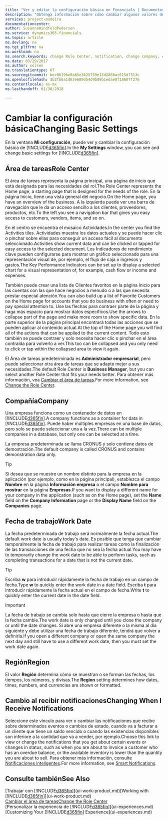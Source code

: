 ```yaml
---
title: "Ver y editar la configuración básica en Financials | Documentos de Microsoft"
description: "Obtenga información sobre cómo cambiar algunos valores de configuración básicos en Financials, por ejemplo, el área de tareas, la empresa o la fecha de trabajo."
services: project-madeira
documentationcenter: 
author: SusanneWindfeldPedersen
ms.service: dynamics365-financials
ms.topic: article
ms.devlang: na
ms.tgt_pltfrm: na
ms.workload: na
ms.search.keywords: change Role Center, notification, change company, change work date
ms.date: 03/29/2017
ms.author: solsen
ms.translationtype: HT
ms.sourcegitcommit: bec0619be0a65e3625759e13d2866ac615d7513c
ms.openlocfilehash: 3b2fb6a1d63e689d54d9b89b1edae0f18607f276
ms.contentlocale: es-mx
ms.lasthandoff: 01/30/2018

---
```

# <a name="changing-basic-settings"></a><span data-ttu-id="75980-103">Cambiar la configuración básica</span><span class="sxs-lookup"><span data-stu-id="75980-103">Changing Basic Settings</span></span>
<span data-ttu-id="75980-104">En la ventana **Mi configuración**, puede ver y cambiar la configuración básica de [!INCLUDE[d365fin](includes/d365fin_md.md)].</span><span class="sxs-lookup"><span data-stu-id="75980-104">In the **My Settings** window, you can see and change basic settings for [!INCLUDE[d365fin](includes/d365fin_md.md)].</span></span>  

## <a name="role-center"></a><span data-ttu-id="75980-105">Área de tareas</span><span class="sxs-lookup"><span data-stu-id="75980-105">Role Center</span></span>
<span data-ttu-id="75980-106">El área de tareas representa la página principal, una página de inicio que está designada para las necesidades del rol.</span><span class="sxs-lookup"><span data-stu-id="75980-106">The Role Center represents the Home page, a starting page that is designed for the needs of the role.</span></span> <span data-ttu-id="75980-107">En la página Inicio, tiene una vista general del negocio.</span><span class="sxs-lookup"><span data-stu-id="75980-107">On the Home page, you have an overview of the business.</span></span> <span data-ttu-id="75980-108">A la izquierda puede ver una barra de navegación que le da un acceso sencillo a los clientes, proveedores, productos, etc.</span><span class="sxs-lookup"><span data-stu-id="75980-108">To the left you see a navigation bar that gives you easy access to customers, vendors, items, and so on.</span></span>

<span data-ttu-id="75980-109">En el centro se encuentra el mosaico Actividades.</span><span class="sxs-lookup"><span data-stu-id="75980-109">In the center you find the Activities tiles.</span></span> <span data-ttu-id="75980-110">Actividades muestra los datos actuales y se puede hacer clic o pinchar sobre ellas para conseguir un acceso fácil al documento seleccionado.</span><span class="sxs-lookup"><span data-stu-id="75980-110">Activities show current data and can be clicked or tapped for easy access to the selected document.</span></span> <span data-ttu-id="75980-111">Los Indicadores de rendimiento clave pueden configurarse para mostrar un gráfico seleccionado para una representación visual de, por ejemplo, el flujo de caja o ingresos y gastos.</span><span class="sxs-lookup"><span data-stu-id="75980-111">The Key Performance Indicators can be set up to display a selected chart for a visual representation of, for example, cash flow or income and expenses.</span></span>

<span data-ttu-id="75980-112">También puede crear una lista de Clientes favoritos en la página Inicio para las cuentas con las que hace negocios a menudo o a las que necesita prestar especial atención.</span><span class="sxs-lookup"><span data-stu-id="75980-112">You can also build up a list of Favorite Customers on the Home page for accounts that you do business with often or need to pay special attention to.</span></span> <span data-ttu-id="75980-113">Use las flechas para contraer parte de la página y haga más espacio para mostrar datos específicos.</span><span class="sxs-lookup"><span data-stu-id="75980-113">Use the arrows to collapse part of the page and make more room to show specific data.</span></span> <span data-ttu-id="75980-114">En la parte superior de la página principal encontrará todas las acciones que se pueden aplicar al contenido actual.</span><span class="sxs-lookup"><span data-stu-id="75980-114">At the top of the Home page you will find all of the actions that can be applied to the current content.</span></span> <span data-ttu-id="75980-115">Todo esto también se puede contraer y solo necesita hacer clic o pinchar en el área contraída para volverlo a ver.</span><span class="sxs-lookup"><span data-stu-id="75980-115">This too can be collapsed and you only need to click or tap within the collapsed area to view it again.</span></span>

<span data-ttu-id="75980-116">El Área de tareas predeterminada es **Administrador empresarial**, pero puede seleccionar otra área de tareas que se adapte mejor a sus necesidades.</span><span class="sxs-lookup"><span data-stu-id="75980-116">The default Role Center is **Business Manager**, but you can select another Role Center that fits your needs better.</span></span> <span data-ttu-id="75980-117">Para obtener más información, vea [Cambiar el área de tareas](change-role.md).</span><span class="sxs-lookup"><span data-stu-id="75980-117">For more information, see [Change the Role Center](change-role.md).</span></span>

## <a name="company"></a><span data-ttu-id="75980-118">Compañía</span><span class="sxs-lookup"><span data-stu-id="75980-118">Company</span></span>
<span data-ttu-id="75980-119">Una empresa funciona como un contenedor de datos en [!INCLUDE[d365fin](includes/d365fin_md.md)].</span><span class="sxs-lookup"><span data-stu-id="75980-119">A company functions as a container for data in [!INCLUDE[d365fin](includes/d365fin_md.md)].</span></span> <span data-ttu-id="75980-120">Puede haber múltiples empresas en una base de datos, pero solo se puede seleccionar una a la vez.</span><span class="sxs-lookup"><span data-stu-id="75980-120">There can be multiple companies in a database, but only one can be selected at a time.</span></span>

<span data-ttu-id="75980-121">La empresa predeterminada se llama CRONUS y solo contiene datos de demostración.</span><span class="sxs-lookup"><span data-stu-id="75980-121">The default company is called CRONUS and contains demonstration data only.</span></span>

> [!TIP]  
>   <span data-ttu-id="75980-122">Si desea que se muestre un nombre distinto para la empresa en la aplicación (por ejemplo, como en la página principal), establezca el campo **Nombre** en la página **Información empresa** o el campo **Nombre para mostrar** en la página **Empresas**.</span><span class="sxs-lookup"><span data-stu-id="75980-122">If you want to display a different name for your company in the application (such as on the Home page), set the **Name** field on the **Company Information** page or the **Display Name** field on the **Companies** page.</span></span>  

## <a name="work-date"></a><span data-ttu-id="75980-123">Fecha de trabajo</span><span class="sxs-lookup"><span data-stu-id="75980-123">Work Date</span></span>
<span data-ttu-id="75980-124">La fecha predeterminada de trabajo será normalmente la fecha actual.</span><span class="sxs-lookup"><span data-stu-id="75980-124">The default work date is usually today's date.</span></span> <span data-ttu-id="75980-125">Es posible que tenga que cambiar temporalmente la fecha de trabajo para realizar tareas como la finalización de las transacciones de una fecha que no sea la fecha actual.</span><span class="sxs-lookup"><span data-stu-id="75980-125">You may have to temporarily change the work date to be able to perform tasks, such as completing transactions for a date that is not the current date.</span></span>

> [!TIP]  
>   <span data-ttu-id="75980-126">Escriba **w** para introducir rápidamente la fecha de trabajo en un campo de fecha.</span><span class="sxs-lookup"><span data-stu-id="75980-126">Type **w** to quickly enter the work date in a date field.</span></span> <span data-ttu-id="75980-127">Escriba **t** para introducir rápidamente la fecha actual en el campo de fecha.</span><span class="sxs-lookup"><span data-stu-id="75980-127">Write **t** to quickly enter the current date in the date field.</span></span>

> [!IMPORTANT]  
>   <span data-ttu-id="75980-128">La fecha de trabajo se cambia solo hasta que cierre la empresa o hasta que la fecha cambie.</span><span class="sxs-lookup"><span data-stu-id="75980-128">The work date is only changed until you close the company or until the date changes.</span></span> <span data-ttu-id="75980-129">Si abre una empresa diferente o la misma al día siguiente y debe utilizar una fecha de trabajo diferente, tendrá que volver a definirla.</span><span class="sxs-lookup"><span data-stu-id="75980-129">If you open a different company or open the same company the next day and still have to use a different work date, then you must set the work date again.</span></span>

## <a name="region"></a><span data-ttu-id="75980-130">Región</span><span class="sxs-lookup"><span data-stu-id="75980-130">Region</span></span>
<span data-ttu-id="75980-131">El valor **Región** determina cómo se muestran o se forman las fechas, los tiempos, los números, y divisas.</span><span class="sxs-lookup"><span data-stu-id="75980-131">The **Region** setting determines how dates, times, numbers, and currencies are shown or formatted.</span></span>   

## <a name="changing-when-i-receive-notifications"></a><span data-ttu-id="75980-132">Cambio al recibir notificaciones</span><span class="sxs-lookup"><span data-stu-id="75980-132">Changing When I Receive Notifications</span></span>
<span data-ttu-id="75980-133">Seleccione este vínculo para ver o cambiar las notificaciones que recibe sobre determinados eventos o cambios de estado, cuando va a facturar a un cliente que tiene un saldo vencido o cuando las existencias disponibles son inferiore a la cantidad que va a vender, por ejemplo.</span><span class="sxs-lookup"><span data-stu-id="75980-133">Choose this link to view or change the notifications that you get about certain events or changes in status, such as when you are about to invoice a customer who has an overdue balance, or the available inventory is lower than the quantity you are about to sell.</span></span> <span data-ttu-id="75980-134">Para obtener más información, consulte [Notificaciones inteligentes](ui-smart-notifications.md).</span><span class="sxs-lookup"><span data-stu-id="75980-134">For more information, see [Smart Notifications](ui-smart-notifications.md).</span></span>

## <a name="see-also"></a><span data-ttu-id="75980-135">Consulte también</span><span class="sxs-lookup"><span data-stu-id="75980-135">See Also</span></span>
<span data-ttu-id="75980-136">[Trabajar con [!INCLUDE[d365fin](includes/d365fin_md.md)]](ui-work-product.md)</span><span class="sxs-lookup"><span data-stu-id="75980-136">[Working with [!INCLUDE[d365fin](includes/d365fin_md.md)]](ui-work-product.md)</span></span>  
[<span data-ttu-id="75980-137">Cambiar el área de tareas</span><span class="sxs-lookup"><span data-stu-id="75980-137">Change the Role Center</span></span>](change-role.md)  
<span data-ttu-id="75980-138">[Personalizar la experiencia de [!INCLUDE[d365fin](includes/d365fin_md.md)]](ui-experiences.md)</span><span class="sxs-lookup"><span data-stu-id="75980-138">[Customizing Your [!INCLUDE[d365fin](includes/d365fin_md.md)] Experience](ui-experiences.md)</span></span>  


